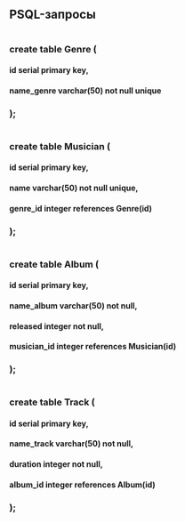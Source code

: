 ## PSQL-запросы
#
### create table Genre (
#### id serial primary key,
#### name_genre varchar(50) not null unique
### );
#
### create table Musician (
#### id serial primary key,
#### name varchar(50) not null unique,
#### genre_id integer references Genre(id)
### );
#
### create table Album (
#### id serial primary key,
#### name_album varchar(50) not null,
#### released integer not null,
#### musician_id integer references Musician(id)
### );
#
### create table Track (
#### id serial primary key,
#### name_track varchar(50) not null,
#### duration integer not null,
#### album_id integer references Album(id)
### );

